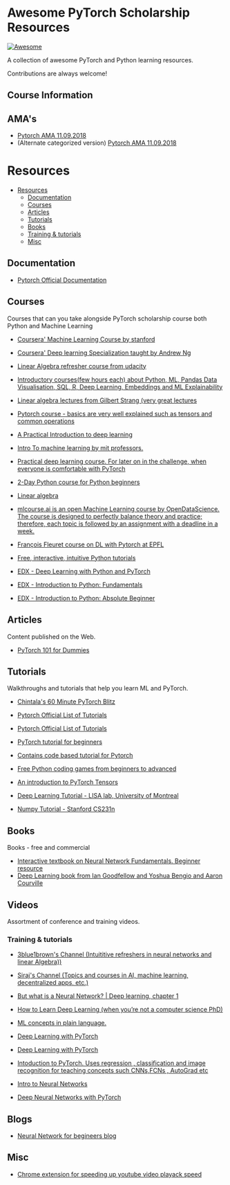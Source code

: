 # Awesome PyTorch Scholarship Resources

[![Awesome](https://cdn.rawgit.com/sindresorhus/awesome/d7305f38d29fed78fa85652e3a63e154dd8e8829/media/badge.svg)](https://github.com/sindresorhus/awesome) 

A collection of awesome PyTorch and Python learning resources.

Contributions are always welcome!

## Course Information

## AMA's
- [Pytorch AMA 11.09.2018](https://docs.google.com/document/d/19ELb_KZI4eIdT6Xj0O9A6xkQfd6kRFwtQ-9xtAGclqA/edit#heading=h.2gazcsgmxkub)
- (Alternate categorized version) [Pytorch AMA 11.09.2018](https://docs.google.com/document/d/1tvq1fq1BoeJ4reKf_WfFhcXhY3sfOazwKoZC6vq3gjk/edit)

# Resources

- [Resources](#resources)
    - [Documentation](#documentation)
    - [Courses](#courses)
    - [Articles](#articles)
    - [Tutorials](#tutorials)
    - [Books](#books)
    - [Training & tutorials](#Training&#32;&&#32;tutorials)
    - [Misc](#Misc)


## Documentation

* [Pytorch Official Documentation](https://pytorch.org/docs/stable/index.html)

## Courses

Courses that can you take alongside PyTorch scholarship course both Python and Machine Learning


* [Coursera' Machine Learning Course by stanford](https://www.coursera.org/learn/machine-learning)

* [Coursera' Deep learning Specialization taught by Andrew Ng](https://www.coursera.org/learn/machine-learning)

* [Linear Algebra refresher course from udacity](https://eu.udacity.com/course/linear-algebra-refresher-course--ud953)

* [Introductory courses(few hours each) about Python, ML, Pandas Data Visualisation, SQL, R, Deep Learning, Embeddings and ML Explainability](https://www.kaggle.com/learn/overview)

* [Linear algebra lectures from Gilbert Strang (very great lectures](https://ocw.mit.edu/courses/mathematics/18-06-linear-algebra-spring-2010/video-lectures/)

* [Pytorch course - basics are very well explained such as tensors and common operations](http://deeplizard.com/learn/playlist/PLZbbT5o_s2xrfNyHZsM6ufI0iZENK9xgG)

* [A Practical Introduction to deep learning](https://www.datacamp.com/courses/deep-learning-in-python)

* [Intro To machine learning by mit professors.](https://ocw.mit.edu/courses/electrical-engineering-and-computer-science/6-0002-introduction-to-computational-thinking-and-data-science-fall-2016/lecture-videos/lecture-11-introduction-to-machine-learning/)

* [Practical deep learning course. For later on in the challenge, when everyone is comfortable with PyTorch](https://course-v3.fast.ai/)

* [2-Day Python course for Python beginners](https://developers.google.com/edu/python/)

* [Linear algebra](https://eu.udacity.com/course/linear-algebra-refresher-course--ud953)

* [mlcourse.ai is an open Machine Learning course by OpenDataScience. The course is designed to perfectly balance theory and practice; therefore, each topic is followed by an assignment with a deadline in a week. ](https://mlcourse.ai/)

* [François Fleuret course on DL with Pytorch at EPFL](https://documents.epfl.ch/users/f/fl/fleuret/www/dlc/)

* [Free, interactive, intuitive Python tutorials](https://www.datacamp.com/courses/intro-to-python-for-data-science)

* [EDX - Deep Learning with Python and PyTorch](https://courses.edx.org/courses/course-v1:IBM+DL0110EN+3T2018/course/)

* [EDX - Introduction to Python: Fundamentals](https://courses.edx.org/courses/course-v1:Microsoft+DEV274x+3T2018/course/)

* [EDX - Introduction to Python: Absolute Beginner](https://courses.edx.org/courses/course-v1:Microsoft+DEV236x+3T2018/course/)

## Articles

Content published on the Web.

* [PyTorch 101 for Dummies](https://medium.com/@dassangeet768/pytorch-101-for-dummies-like-me-2adfe3af2e40)


## Tutorials

Walkthroughs and tutorials that help you learn ML and PyTorch.


* [Chintala's 60 Minute PyTorch Blitz](https://pytorch.org/tutorials/beginner/deep_learning_60min_blitz.html)

* [Pytorch Official List of Tutorials](https://pytorch.org/tutorials/)

* [Pytorch Official List of Tutorials](https://pytorch.org/tutorials/)

* [PyTorch tutorial for beginners](https://github.com/Lplenka/PyTorch-Tutorial)

* [Contains code based tutorial for Pytorch](https://github.com/AyushExel/DeepTorch)

* [Free Python coding games from beginners to advanced](https://checkio.org/)

* [An introduction to PyTorch Tensors](https://github.com/TheDataSpartan/PyTorch/blob/master/PyTorch%20Tensor%20Notebook.ipynb)

* [Deep Learning Tutorial - LISA lab, University of Montreal](http://deeplearning.net/tutorial/deeplearning.pdf )

* [Numpy Tutorial - Stanford CS231n](https://cs231n.github.io/python-numpy-tutorial)

## Books

Books - free and commercial

* [Interactive textbook on Neural Network Fundamentals. Beginner resource](http://cs231n.stanford.edu/)
* [Deep Learning book from Ian Goodfellow and Yoshua Bengio and Aaron Courville](https://www.deeplearningbook.org/)

## Videos

Assortment of conference and training videos.

### Training & tutorials

* [3blue1brown's Channel (Intuititive refreshers in neural networks and linear Algebra))](https://www.youtube.com/channel/UCYO_jab_esuFRV4b17AJtAw/playlists)

* [Siraj's Channel (Topics and courses in AI, machine learning, decentralized apps, etc.)](https://www.youtube.com/channel/UCWN3xxRkmTPmbKwht9FuE5A/playlists)

* [But what is a Neural Network? | Deep learning, chapter 1](https://www.youtube.com/watch?v=aircAruvnKk&list=PLZHQObOWTQDNU6R1_67000Dx_ZCJB-3pi)

* [How to Learn Deep Learning (when you’re not a computer science PhD)](https://vimeo.com/214233053)

* [ML concepts in plain language.](https://www.youtube.com/user/joshstarmer)

* [Deep Learning with PyTorch](https://www.youtube.com/watch?v=v5cngxo4mIg&list=PLZbbT5o_s2xrfNyHZsM6ufI0iZENK9xgG)

* [Deep Learning with PyTorch](https://www.youtube.com/watch?v=v5cngxo4mIg&list=PLZbbT5o_s2xrfNyHZsM6ufI0iZENK9xgG)

* [Intoduction to PyTorch. Uses regression , classification and image recognition for teaching concepts such CNNs,FCNs , AutoGrad etc](https://www.youtube.com/playlist?list=PLbMqOoYQ3Mxw1Sl5iAAV4SJmvnAGAhFvK)

* [Intro to Neural Networks](https://www.youtube.com/watch?v=aircAruvnKk)

* [Deep Neural Networks with PyTorch](https://www.youtube.com/watch?v=_H3aw6wkCv0)

## Blogs

* [Neural Network for begineers blog](https://blog.statsbot.co/neural-networks-for-beginners-d99f2235efca)

## Misc

* [Chrome extension for speeding up youtube video playack speed](https://chrome.google.com/webstore/detail/youtube-playback-speed-co/hdannnflhlmdablckfkjpleikpphncik)


